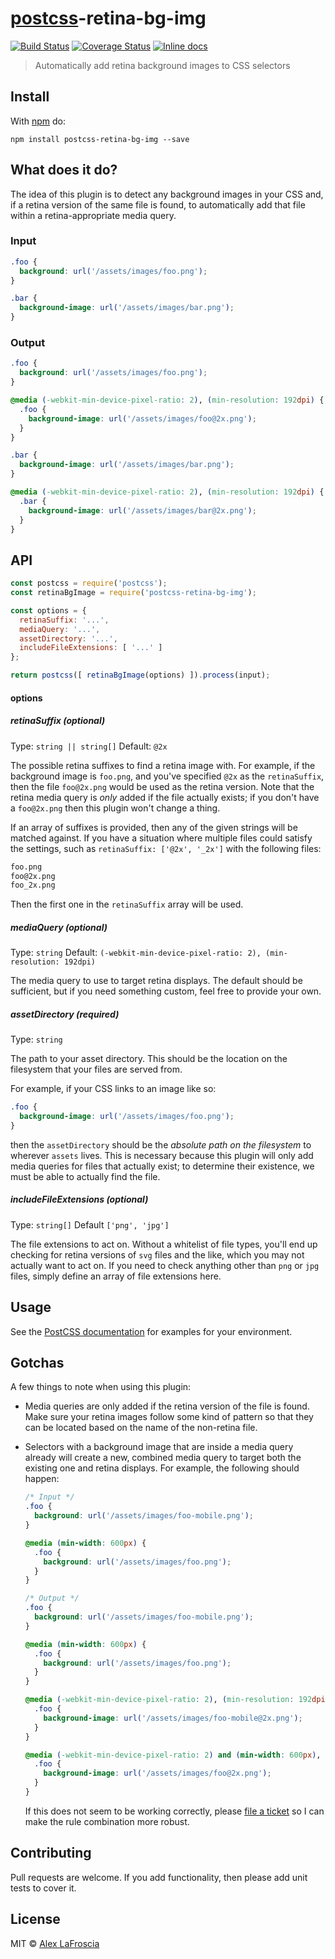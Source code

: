 # [postcss][postcss]-retina-bg-img

[![Build Status](https://travis-ci.org/alexlafroscia/postcss-retina-bg-img.svg?branch=master)][ci]
[![Coverage Status](https://coveralls.io/repos/github/alexlafroscia/postcss-retina-bg-img/badge.svg?branch=master)][coverage]
[![Inline docs](http://inch-ci.org/github/alexlafroscia/postcss-retina-bg-img.svg?branch=master)](http://inch-ci.org/github/alexlafroscia/postcss-retina-bg-img)

> Automatically add retina background images to CSS selectors

## Install

With [npm](https://npmjs.org/package/postcss-retina-bg-img) do:

```
npm install postcss-retina-bg-img --save
```

## What does it do?

The idea of this plugin is to detect any background images in your CSS and, if a retina version of the same file is found, to automatically add that file within a retina-appropriate media query.

### Input

```css
.foo {
  background: url('/assets/images/foo.png');
}

.bar {
  background-image: url('/assets/images/bar.png');
}
```

### Output

```css
.foo {
  background: url('/assets/images/foo.png');
}

@media (-webkit-min-device-pixel-ratio: 2), (min-resolution: 192dpi) {
  .foo {
    background-image: url('/assets/images/foo@2x.png');
  }
}

.bar {
  background-image: url('/assets/images/bar.png');
}

@media (-webkit-min-device-pixel-ratio: 2), (min-resolution: 192dpi) {
  .bar {
    background-image: url('/assets/images/bar@2x.png');
  }
}
```

## API

```javascript
const postcss = require('postcss');
const retinaBgImage = require('postcss-retina-bg-img');

const options = {
  retinaSuffix: '...',
  mediaQuery: '...',
  assetDirectory: '...',
  includeFileExtensions: [ '...' ]
};

return postcss([ retinaBgImage(options) ]).process(input);
```

#### options

##### retinaSuffix *(optional)*

Type: `string || string[]`
Default: `@2x`

The possible retina suffixes to find a retina image with.  For example, if the background image is `foo.png`, and you've specified `@2x` as the `retinaSuffix`, then the file `foo@2x.png` would be used as the retina version.  Note that the retina media query is _only_ added if the file actually exists; if you don't have a `foo@2x.png` then this plugin won't change a thing.

If an array of suffixes is provided, then any of the given strings will be matched against.  If you have a situation where multiple files could satisfy the settings, such as `retinaSuffix: ['@2x', '_2x']` with the following files:

```txt
foo.png
foo@2x.png
foo_2x.png
```

Then the first one in the `retinaSuffix` array will be used.

##### mediaQuery *(optional)*

Type: `string`
Default: `(-webkit-min-device-pixel-ratio: 2), (min-resolution: 192dpi)`

The media query to use to target retina displays.  The default should be sufficient, but if you need something custom, feel free to provide your own.

##### assetDirectory *(required)*

Type: `string`

The path to your asset directory.  This should be the location on the filesystem that your files are served from.

For example, if your CSS links to an image like so:

```css
.foo {
  background-image: url('/assets/images/foo.png');
}
```

then the `assetDirectory` should be the *absolute path on the filesystem* to wherever `assets` lives.  This is necessary because this plugin will only add media queries for files that actually exist; to determine their existence, we must be able to actually find the file.

##### includeFileExtensions *(optional)*

Type: `string[]`
Default `['png', 'jpg']`

The file extensions to act on. Without a whitelist of file types, you'll end up checking for retina versions of `svg` files and the like, which you may not actually want to act on.  If you need to check anything other than `png` or `jpg` files, simply define an array of file extensions here.

## Usage

See the [PostCSS documentation](https://github.com/postcss/postcss#usage) for examples for your environment.

## Gotchas

A few things to note when using this plugin:

- Media queries are only added if the retina version of the file is found.  Make sure your retina images follow some kind of pattern so that they can be located based on the name of the non-retina file.
- Selectors with a background image that are inside a media query already will create a new, combined media query to target both the existing one and retina displays.  For example, the following should happen:

    ```css
    /* Input */
    .foo {
      background: url('/assets/images/foo-mobile.png');
    }

    @media (min-width: 600px) {
      .foo {
        background: url('/assets/images/foo.png');
      }
    }
    ```

    ```css
    /* Output */
    .foo {
      background: url('/assets/images/foo-mobile.png');
    }

    @media (min-width: 600px) {
      .foo {
        background: url('/assets/images/foo.png');
      }
    }

    @media (-webkit-min-device-pixel-ratio: 2), (min-resolution: 192dpi) {
      .foo {
        background-image: url('/assets/images/foo-mobile@2x.png');
      }
    }

    @media (-webkit-min-device-pixel-ratio: 2) and (min-width: 600px), (min-resolution: 192dpi) and (min-width: 600px) {
      .foo {
        background-image: url('/assets/images/foo@2x.png');
      }
    }
    ```

    If this does not seem to be working correctly, please [file a ticket][issues] so I can make the rule combination more robust.


## Contributing

Pull requests are welcome. If you add functionality, then please add unit tests to cover it.

## License

MIT © [Alex LaFroscia](https://github.com/alexlafroscia/postcss-retina-bg-img)

[ci]:       https://travis-ci.org/alexlafroscia/postcss-retina-bg-img
[coverage]: https://coveralls.io/github/alexlafroscia/postcss-retina-bg-img?branch=master
[issues]:   https://github.com/alexlafroscia/postcss-retina-bg-img/issues
[postcss]:  https://github.com/postcss/postcss
